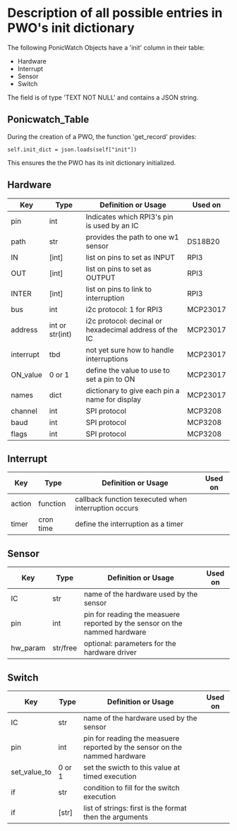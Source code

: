 Description of all possible entries in PWO's init dictionary
============================================================

The following PonicWatch Objects have a 'init' column in their table:
- Hardware
- Interrupt
- Sensor
- Switch

The field is of type 'TEXT NOT NULL' and contains a JSON string.

Ponicwatch_Table
----------------
During the creation of a PWO, the function 'get_record' provides:

    self.init_dict = json.loads(self["init"])

This ensures the the PWO has its init dictionary initialized.    

Hardware
--------

|Key    |Type   |Definition or Usage                            |Used on|
|-------|-------|-----------------------------------------------|-------|
|pin    |int    |Indicates which RPI3's pin is used by an IC    |       |
|path   |str    |provides the path to one w1 sensor             |DS18B20|
|IN     |[int]  |list on pins to set as INPUT                   |RPI3   |
|OUT    |[int]  |list on pins to set as OUTPUT                  |RPI3   |
|INTER  |[int]  |list on pins to link to interruption           |RPI3   |
|bus    |int    |i2c protocol: 1 for RPI3                       |MCP23017|
|address|int or str(int)|i2c protocol: decinal or hexadecimal address of the IC|MCP23017|
|interrupt|tbd  | not yet sure how to handle interruptions      |MCP23017|
|ON_value|0 or 1|define the  value to use to set a pin to ON    |MCP23017|
|names  |dict   |dictionary to give each pin a name for display |MCP23017|
|channel|int    |SPI protocol                                   |MCP3208 |
|baud   |int    |SPI protocol                                   |MCP3208 |
|flags  |int    |SPI protocol                                   |MCP3208 |



Interrupt
---------

|Key    |Type   |Definition or Usage                            |Used on|
|-------|-------|-----------------------------------------------|-------|
|action |function|callback function texecuted when interruption occurs| |
|timer  |cron time|define the interruption as a timer           |       |



Sensor
------

|Key    |Type   |Definition or Usage                            |Used on|
|-------|-------|-----------------------------------------------|-------|
|IC     |str    |name of the hardware used by the sensor        |       |
|pin    |int    |pin for reading the measuere reported by the sensor on the nammed hardware|        |
|hw_param|str/free|optional: parameters for the hardware driver |       |



Switch
------

|Key    |Type   |Definition or Usage                            |Used on|
|-------|-------|-----------------------------------------------|-------|
|IC     |str    |name of the hardware used by the sensor        |       |
|pin    |int    |pin for reading the measuere reported by the sensor on the nammed hardware|        |
|set_value_to|0 or 1|set the swicth to this value at timed execution|       |
|if     |str    |condition to fill for the switch execution     |       |
|if     |[str]  |list of strings: first is the format then the arguments   |        |
